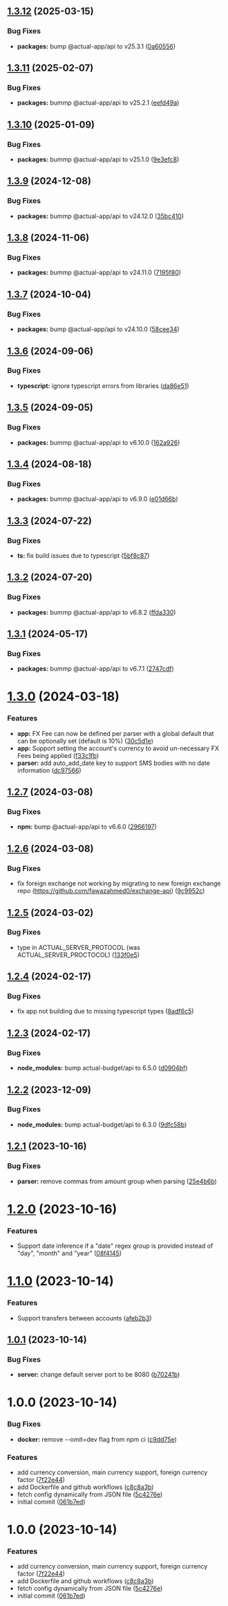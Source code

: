 ## [1.3.12](https://github.com/ShadyF/actual-budget-sms-proxy/compare/v1.3.11...v1.3.12) (2025-03-15)


### Bug Fixes

* **packages:** bump @actual-app/api to v25.3.1 ([0a60556](https://github.com/ShadyF/actual-budget-sms-proxy/commit/0a60556902a8f3af0f6c995166286c84b20d77eb))

## [1.3.11](https://github.com/ShadyF/actual-budget-sms-proxy/compare/v1.3.10...v1.3.11) (2025-02-07)


### Bug Fixes

* **packages:** bummp @actual-app/api to v25.2.1 ([eefd49a](https://github.com/ShadyF/actual-budget-sms-proxy/commit/eefd49a66c0c52afcfb49a19d8ad2598c35bd923))

## [1.3.10](https://github.com/ShadyF/actual-budget-sms-proxy/compare/v1.3.9...v1.3.10) (2025-01-09)


### Bug Fixes

* **packages:** bummp @actual-app/api to v25.1.0 ([9e3efc8](https://github.com/ShadyF/actual-budget-sms-proxy/commit/9e3efc85c50bd55b741fe2508fbb1b25441e7d64))

## [1.3.9](https://github.com/ShadyF/actual-budget-sms-proxy/compare/v1.3.8...v1.3.9) (2024-12-08)


### Bug Fixes

* **packages:** bummp @actual-app/api to v24.12.0 ([35bc410](https://github.com/ShadyF/actual-budget-sms-proxy/commit/35bc410ac7302b271993f37a091717c5052bc2e8))

## [1.3.8](https://github.com/ShadyF/actual-budget-sms-proxy/compare/v1.3.7...v1.3.8) (2024-11-06)


### Bug Fixes

* **packages:** bummp @actual-app/api to v24.11.0 ([7195f80](https://github.com/ShadyF/actual-budget-sms-proxy/commit/7195f80ed5742ebe2edfad05f30e3c146daf7b97))

## [1.3.7](https://github.com/ShadyF/actual-budget-sms-proxy/compare/v1.3.6...v1.3.7) (2024-10-04)


### Bug Fixes

* **packages:** bump @actual-app/api to v24.10.0 ([58cee34](https://github.com/ShadyF/actual-budget-sms-proxy/commit/58cee34138bb2a23863f2a397786f646394229bb))

## [1.3.6](https://github.com/ShadyF/actual-budget-sms-proxy/compare/v1.3.5...v1.3.6) (2024-09-06)


### Bug Fixes

* **typescript:** ignore typescript errors from libraries ([da86e51](https://github.com/ShadyF/actual-budget-sms-proxy/commit/da86e5190cad4cb4bfe0c7b1ed6fcb5693d6a705))

## [1.3.5](https://github.com/ShadyF/actual-budget-sms-proxy/compare/v1.3.4...v1.3.5) (2024-09-05)


### Bug Fixes

* **packages:** bummp @actual-app/api to v6.10.0 ([162a926](https://github.com/ShadyF/actual-budget-sms-proxy/commit/162a926382ff0c3ecbd9d43d6fe0e3c404b7f6fa))

## [1.3.4](https://github.com/ShadyF/actual-budget-sms-proxy/compare/v1.3.3...v1.3.4) (2024-08-18)


### Bug Fixes

* **packages:** bummp @actual-app/api to v6.9.0 ([e01d66b](https://github.com/ShadyF/actual-budget-sms-proxy/commit/e01d66bf71525aecbc9a9f4670d70d25f1217233))

## [1.3.3](https://github.com/ShadyF/actual-budget-sms-proxy/compare/v1.3.2...v1.3.3) (2024-07-22)


### Bug Fixes

* **ts:** fix build issues due to typescript ([5bf8c87](https://github.com/ShadyF/actual-budget-sms-proxy/commit/5bf8c8703ee3bae99e5124129d0d376df2d7ada6))

## [1.3.2](https://github.com/ShadyF/actual-budget-sms-proxy/compare/v1.3.1...v1.3.2) (2024-07-20)


### Bug Fixes

* **packages:** bummp @actual-app/api to v6.8.2 ([ffda330](https://github.com/ShadyF/actual-budget-sms-proxy/commit/ffda330f3ce1c8b8e7dc62c85e496c169338546b))

## [1.3.1](https://github.com/ShadyF/actual-budget-sms-proxy/compare/v1.3.0...v1.3.1) (2024-05-17)


### Bug Fixes

* **packages:** bummp @actual-app/api to v6.7.1 ([2747cdf](https://github.com/ShadyF/actual-budget-sms-proxy/commit/2747cdf86398824f6e7fb2c93efc9fdc0e89e2d5))

# [1.3.0](https://github.com/ShadyF/actual-budget-sms-proxy/compare/v1.2.7...v1.3.0) (2024-03-18)


### Features

* **app:** FX Fee can now be defined per parser with a global default that can be optionally set (default is 10%) ([30c5d1e](https://github.com/ShadyF/actual-budget-sms-proxy/commit/30c5d1e4a6520d131f4d7f2ee7e68ab64d680800))
* **app:** Support setting the account's currency to avoid un-necessary FX Fees being applied ([f33c1fb](https://github.com/ShadyF/actual-budget-sms-proxy/commit/f33c1fb607d8e3a50203d3a441450e843aacd51b))
* **parser:** add auto_add_date key to support SMS bodies with no date information ([dc97566](https://github.com/ShadyF/actual-budget-sms-proxy/commit/dc9756614d749358d21e41a6d984591b39ccd87a))

## [1.2.7](https://github.com/ShadyF/actual-budget-sms-proxy/compare/v1.2.6...v1.2.7) (2024-03-08)


### Bug Fixes

* **npm:** bump @actual-app/api to v6.6.0 ([2966197](https://github.com/ShadyF/actual-budget-sms-proxy/commit/296619745bd1e455b97b73686d7d276e3084c3c1))

## [1.2.6](https://github.com/ShadyF/Actual-Budget-SMS-Proxy/compare/v1.2.5...v1.2.6) (2024-03-08)


### Bug Fixes

* fix foreign exchange not working by migrating to new foreign exchange repo (https://github.com/fawazahmed0/exchange-api) ([9c9952c](https://github.com/ShadyF/Actual-Budget-SMS-Proxy/commit/9c9952c5c727ecb13ef0a3626ea715ef03d60bac))

## [1.2.5](https://github.com/ShadyF/Actual-Budget-SMS-Proxy/compare/v1.2.4...v1.2.5) (2024-03-02)


### Bug Fixes

* type in ACTUAL_SERVER_PROTOCOL (was ACTUAL_SERVER_PROCTOCOL) ([133f0e5](https://github.com/ShadyF/Actual-Budget-SMS-Proxy/commit/133f0e5721c5a205e7359165237e7644fe2c6918))

## [1.2.4](https://github.com/ShadyF/Actual-Budget-SMS-Proxy/compare/v1.2.3...v1.2.4) (2024-02-17)


### Bug Fixes

* fix app not building due to missing typescript types ([8adf6c5](https://github.com/ShadyF/Actual-Budget-SMS-Proxy/commit/8adf6c5d92d6d11290935c52f16073cd450d2cc7))

## [1.2.3](https://github.com/ShadyF/Actual-Budget-SMS-Proxy/compare/v1.2.2...v1.2.3) (2024-02-17)


### Bug Fixes

* **node_modules:** bump actual-budget/api to 6.5.0 ([d0904bf](https://github.com/ShadyF/Actual-Budget-SMS-Proxy/commit/d0904bf4ade8f1a9afe27c364ea10d73576db81a))

## [1.2.2](https://github.com/ShadyF/Actual-Budget-SMS-Proxy/compare/v1.2.1...v1.2.2) (2023-12-09)


### Bug Fixes

* **node_modules:** bump actual-budget/api to 6.3.0 ([9dfc58b](https://github.com/ShadyF/Actual-Budget-SMS-Proxy/commit/9dfc58bc404af9ea889ba94292fe39dc4a7d4fa8))

## [1.2.1](https://github.com/ShadyF/Actual-Budget-SMS-Proxy/compare/v1.2.0...v1.2.1) (2023-10-16)


### Bug Fixes

* **parser:** remove commas from amount group when parsing ([25e4b6b](https://github.com/ShadyF/Actual-Budget-SMS-Proxy/commit/25e4b6beb99093a3efb7bf015bfb8f8332a66cf9))

# [1.2.0](https://github.com/ShadyF/Actual-Budget-SMS-Proxy/compare/v1.1.0...v1.2.0) (2023-10-16)


### Features

* Support date inference if a "date" regex group is provided instead of "day", "month" and "year" ([08f4145](https://github.com/ShadyF/Actual-Budget-SMS-Proxy/commit/08f4145de944e44e21131cbc1100745f86660a94))

# [1.1.0](https://github.com/ShadyF/Actual-Budget-SMS-Proxy/compare/v1.0.1...v1.1.0) (2023-10-14)


### Features

* Support transfers between accounts ([afeb2b3](https://github.com/ShadyF/Actual-Budget-SMS-Proxy/commit/afeb2b3b8279d2ab6dfaf618ae865e8895aa5830))

## [1.0.1](https://github.com/ShadyF/Actual-Budget-SMS-Proxy/compare/v1.0.0...v1.0.1) (2023-10-14)


### Bug Fixes

* **server:** change default server port to be 8080 ([b70241b](https://github.com/ShadyF/Actual-Budget-SMS-Proxy/commit/b70241bfc0b9d07f584915ec2e53a0942e645792))

# 1.0.0 (2023-10-14)


### Bug Fixes

* **docker:** remove --omit=dev flag from npm ci ([c9dd75e](https://github.com/ShadyF/Actual-Budget-SMS-Proxy/commit/c9dd75ef9771f51f4517939810ce2ecbb6d09596))


### Features

* add currency conversion, main currency support, foreign currency factor ([7f22e44](https://github.com/ShadyF/Actual-Budget-SMS-Proxy/commit/7f22e44e0f6a1ea3e4044a303572fb0c4644a5e7))
* add Dockerfile and github workflows ([c8c8a3b](https://github.com/ShadyF/Actual-Budget-SMS-Proxy/commit/c8c8a3b61afbedf8fd6a3e563b5891d4aa868938))
* fetch config dynamically from JSON file ([5c4276e](https://github.com/ShadyF/Actual-Budget-SMS-Proxy/commit/5c4276e34da86ad4ab8eff2af4ccdea642930ed6))
* initial commit ([061b7ed](https://github.com/ShadyF/Actual-Budget-SMS-Proxy/commit/061b7ed471ad998e7a36c1252051c8dd9f5e81dd))

# 1.0.0 (2023-10-14)


### Features

* add currency conversion, main currency support, foreign currency factor ([7f22e44](https://github.com/ShadyF/Actual-Budget-SMS-Proxy/commit/7f22e44e0f6a1ea3e4044a303572fb0c4644a5e7))
* add Dockerfile and github workflows ([c8c8a3b](https://github.com/ShadyF/Actual-Budget-SMS-Proxy/commit/c8c8a3b61afbedf8fd6a3e563b5891d4aa868938))
* fetch config dynamically from JSON file ([5c4276e](https://github.com/ShadyF/Actual-Budget-SMS-Proxy/commit/5c4276e34da86ad4ab8eff2af4ccdea642930ed6))
* initial commit ([061b7ed](https://github.com/ShadyF/Actual-Budget-SMS-Proxy/commit/061b7ed471ad998e7a36c1252051c8dd9f5e81dd))
